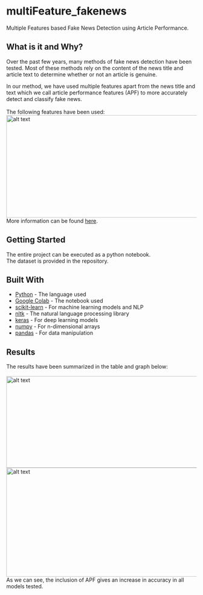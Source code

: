 # multiFeature_fakenews
Multiple Features based Fake News Detection using Article Performance.

## What is it and Why?
Over the past few years, many methods of fake news detection have been tested. Most of these methods rely on the content of the news title and article text to determine whether or not an article is genuine.

In our method, we have used multiple features apart from the news title and text which we call article performance features (APF) to more accurately detect and classify fake news.<br><br>
The following features have been used:<br>
<img src="https://github.com/mrushad/multiFeature_fakenews/blob/c6deed6fcfd956e0a9fa9c9d83a7c52f3ee85137/Reports%20and%20Pictures/Pictures/Features.png" alt="alt text" width="655" height="271">
<br>
More information can be found <a href="https://github.com/mrushad/multiFeature_fakenews/blob/69141beffe5ad5e9442521a5efc2a8de2cd02033/Reports%20and%20Pictures/Report/ML-Project-Report.pdf">here</a>.

## Getting Started

The entire project can be executed as a python notebook.<br>
The dataset is provided in the repository.


## Built With

* [Python](https://www.python.org/) - The language used
* [Google Colab](https://colab.research.google.com/notebooks/intro.ipynb) - The notebook used
* [scikit-learn](https://scikit-learn.org/stable/) - For machine learning models and NLP
* [nltk](https://www.nltk.org/) - The natural language processing library
* [keras](https://keras.io/) - For deep learning models
* [numpy](https://numpy.org/) - For n-dimensional arrays
* [pandas](https://pandas.pydata.org/) - For data manipulation

## Results
The results have been summarized in the table and graph below:<br><br>
<img src="https://github.com/mrushad/multiFeature_fakenews/blob/d029bf611436ec24e11d28ba5af1906d5a6b3177/Reports%20and%20Pictures/Pictures/ComparisionTable.png" alt="alt text" width="762" height="242">
<img src="https://github.com/mrushad/multiFeature_fakenews/blob/d029bf611436ec24e11d28ba5af1906d5a6b3177/Reports%20and%20Pictures/Pictures/ComparisionGraph.png" alt="alt text" width="570" height="288">
<br>
As we can see, the inclusion of APF gives an increase in accuracy in all models tested.
